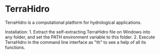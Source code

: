 # TerraHidro
TerraHidro is a computational platform for hydrological applications.

Installation: 1. Extract the self-extracting TerraHidro file on Windows into any folder, and set the PATH environment variable to this folder. 2. Execute TerraHidro in the command line interface as "th" to see a help of all its functions.
